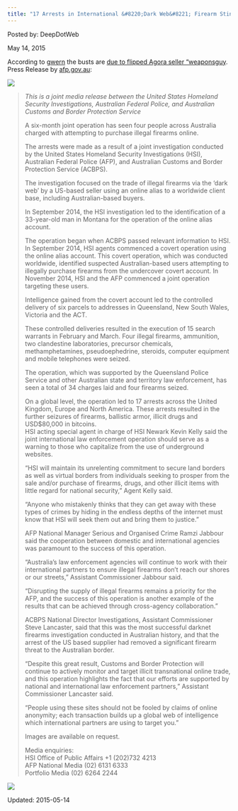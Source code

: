 ```yaml
---
title: "17 Arrests in International &#8220;Dark Web&#8221; Firearm Sting"
---
```


Posted by: DeepDotWeb 

<span>May 14, 2015</span>



<p>According to <a href="https://www.reddit.com/r/DarkNetMarkets/comments/35ytiw/17_arrests_due_to_flipped_agora_seller_weaponsguy/">gwern</a> the busts are <a class="title may-blank loggedin" tabindex="1" href="/2015/04/07/is-vendor-weaponsguy-on-agora-atffbi/">due to flipped Agora seller &#8220;weaponsguy</a>. Press Release by <a href="http://www.afp.gov.au/media-centre/news/afp/2015/may/four-australians-charged-in-international-illegal-firearm-sting?source=rss">afp.gov.au</a>:</p>

<img src="https://G-I-R.github.io/deepdotweb/imgs/2015/05/QLD-guns1.jpg">

<blockquote><p><em>This is a joint media release between the United States Homeland Security Investigations, Australian Federal Police, and Australian Customs and Border Protection Service</em></p>
<p>A six-month joint operation has seen four people across Australia charged with attempting to purchase illegal firearms online.</p>
<p>The arrests were made as a result of a joint investigation conducted by the United States Homeland Security Investigations (HSI), Australian Federal Police (AFP), and Australian Customs and Border Protection Service (ACBPS).</p>
<p>The investigation focused on the trade of illegal firearms via the ‘dark web’ by a US-based seller using an online alias to a worldwide client base, including Australian-based buyers.</p>
<p>In September 2014, the HSI investigation led to the identification of a 33-year-old man in Montana for the operation of the online alias account.</p>
<p>The operation began when ACBPS passed relevant information to HSI. In September 2014, HSI agents commenced a covert operation using the online alias account. This covert operation, which was conducted worldwide, identified suspected Australian-based users attempting to illegally purchase firearms from the undercover covert account. In November 2014, HSI and the AFP commenced a joint operation targeting these users.</p>
<p>Intelligence gained from the covert account led to the controlled delivery of six parcels to addresses in Queensland, New South Wales, Victoria and the ACT.</p>
<p>These controlled deliveries resulted in the execution of 15 search warrants in February and March. Four illegal firearms, ammunition, two clandestine laboratories, precursor chemicals, methamphetamines, pseudoephedrine, steroids, computer equipment and mobile telephones were seized.</p>
<p>The operation, which was supported by the Queensland Police Service and other Australian state and territory law enforcement, has seen a total of 34 charges laid and four firearms seized.</p>
<p>On a global level, the operation led to 17 arrests across the United Kingdom, Europe and North America. These arrests resulted in the further seizures of firearms, ballistic armor, illicit drugs and USD$80,000 in bitcoins.<br/>
    HSI acting special agent in charge of HSI Newark Kevin Kelly said the joint international law enforcement operation should serve as a warning to those who capitalize from the use of underground websites.</p>
<p>“HSI will maintain its unrelenting commitment to secure land borders as well as virtual borders from individuals seeking to prosper from the sale and/or purchase of firearms, drugs, and other illicit items with little regard for national security,” Agent Kelly said.</p>
<p>“Anyone who mistakenly thinks that they can get away with these types of crimes by hiding in the endless depths of the internet must know that HSI will seek them out and bring them to justice.”</p>
<p>AFP National Manager Serious and Organised Crime Ramzi Jabbour said the cooperation between domestic and international agencies was paramount to the success of this operation.</p>
<p>“Australia’s law enforcement agencies will continue to work with their international partners to ensure illegal firearms don’t reach our shores or our streets,” Assistant Commissioner Jabbour said.</p>
<p>“Disrupting the supply of illegal firearms remains a priority for the AFP, and the success of this operation is another example of the results that can be achieved through cross-agency collaboration.”</p>
<p>ACBPS National Director Investigations, Assistant Commissioner Steve Lancaster, said that this was the most successful darknet firearms investigation conducted in Australian history, and that the arrest of the US based supplier had removed a significant firearm threat to the Australian border.</p>
<p>“Despite this great result, Customs and Border Protection will continue to actively monitor and target illicit transnational online trade, and this operation highlights the fact that our efforts are supported by national and international law enforcement partners,” Assistant Commissioner Lancaster said.</p>
<p>“People using these sites should not be fooled by claims of online anonymity; each transaction builds up a global web of intelligence which international partners are using to target you.”</p>
<p>Images are available on request.</p>
<p>Media enquiries:<br/>
    HSI Office of Public Affairs +1 (202)732 4213<br/>
    AFP National Media (02) 6131 6333<br/>
    Portfolio Media (02) 6264 2244</p></blockquote>

<img src="https://G-I-R.github.io/deepdotweb/imgs/2015/05/QLD-guns-311.jpg">


Updated: 2015-05-14

